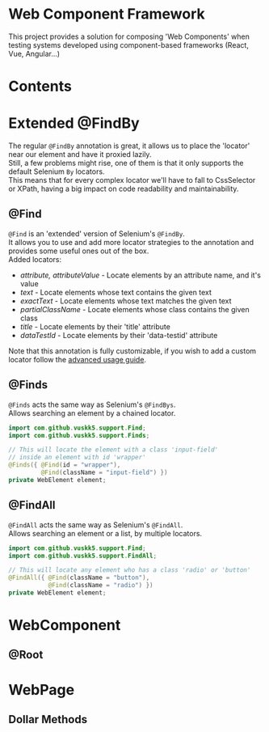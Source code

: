 # Web Component Framework
This project provides a solution for composing 'Web Components' when testing systems developed using component-based frameworks (React, Vue, Angular...)

# Contents

# Extended @FindBy
The regular `@FindBy` annotation is great, it allows us to place the 'locator' near our element and have it proxied lazily.  
Still, a few problems might rise, one of them is that it only supports the default Selenium `By` locators.  
This means that for every complex locator we'll have to fall to CssSelector or XPath, having a big impact on code readability and maintainability. 
## @Find
`@Find` is an 'extended' version of Selenium's `@FindBy`.  
It allows you to use and add more locator strategies to the annotation and provides some useful ones out of the box.  
Added locators:
* *attribute, attributeValue* - Locate elements by an attribute name, and it's value
* *text* - Locate elements whose text contains the given text
* *exactText* - Locate elements whose text matches the given text
* *partialClassName* - Locate elements whose class contains the given class
* *title* - Locate elements by their 'title' attribute
* *dataTestId* - Locate elements by their 'data-testid' attribute

Note that this annotation is fully customizable, if you wish to add a custom locator follow the [advanced usage guide]().
## @Finds
`@Finds` acts the same way as Selenium's `@FindBys`.  
Allows searching an element by a chained locator.

```java
import com.github.vuskk5.support.Find;
import com.github.vuskk5.support.Finds;

// This will locate the element with a class 'input-field' 
// inside an element with id 'wrapper'
@Finds({ @Find(id = "wrapper"),
         @Find(className = "input-field") })
private WebElement element;
```
## @FindAll
`@FindAll` acts the same way as Selenium's `@FindAll`.  
Allows searching an element or a list, by multiple locators.

```java
import com.github.vuskk5.support.Find;
import com.github.vuskk5.support.FindAll;

// This will locate any element who has a class 'radio' or 'button'
@FindAll({ @Find(className = "button"),
           @Find(className = "radio") })
private WebElement element;
```

# WebComponent
## @Root

# WebPage
## Dollar Methods
